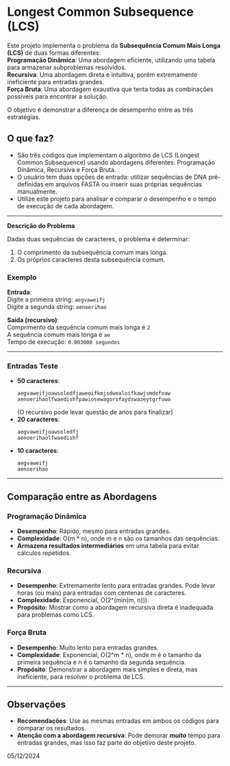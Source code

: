 # Longest Common Subsequence (LCS)  

Este projeto implementa o problema da **Subsequência Comum Mais Longa (LCS)** de duas formas diferentes:  
**Programação Dinâmica**: Uma abordagem eficiente, utilizando uma tabela para armazenar subproblemas resolvidos.  
**Recursiva**: Uma abordagem direta e intuitiva, porém extremamente ineficiente para entradas grandes.  
**Força Bruta**: Uma abordagem exaustiva que tenta todas as combinações possíveis para encontrar a solução.

O objetivo é demonstrar a diferença de desempenho entre as três estratégias.


## **O que faz?**

- São três códigos que implementam o algoritmo de LCS (Longest Common Subsequence) usando abordagens diferentes: Programação Dinâmica, Recursiva e Força Bruta.
- O usuário tem duas opções de entrada: utilizar sequências de DNA pré-definidas em arquivos FASTA ou inserir suas próprias sequências manualmente.
- Utilize este projeto para analisar e comparar o desempenho e o tempo de execução de cada abordagem.
---
**Descrição do Problema**  

Dadas duas sequências de caracteres, o problema é determinar:  
1. O comprimento da subsequência comum mais longa.  
2. Os próprios caracteres desta subsequência comum.  

### **Exemplo**  
**Entrada**:  
Digite a primeira string: `aegvaweifj`  
Digite a segunda string: `aenoerihao`  

**Saída (recursivo)**:  
Comprimento da sequência comum mais longa é  `2`  
A sequência comum mais longa é `ae`  
Tempo de execução: `0.003000 segundos`

---

### **Entradas Teste**  

- **50 caracteres**:  
  ```
  aegvaweifjoawsoledfjaweoifkmjsdwealoifkawjsmdefoaw  
  aenoerihaolfwaedishfpawiosewagorifaydswazeytgrfuwa  
  ```  
  (O recursivo pode levar questão de anos para finalizar)
- **20 caracteres**:  
  ```
  aegvaweifjoawsoledfj  
  aenoerihaolfwaedishf  
  ```  
- **10 caracteres**:  
  ```
  aegvaweifj  
  aenoerihao  
  ```  

---

## **Comparação entre as Abordagens**  

### **Programação Dinâmica**  
- **Desempenho**: Rápido, mesmo para entradas grandes.  
- **Complexidade**: O(m * n), onde m e n são os tamanhos das sequências.  
- **Armazena resultados intermediários** em uma tabela para evitar cálculos repetidos.  

### **Recursiva**  
- **Desempenho**: Extremamente lento para entradas grandes. Pode levar horas (ou mais) para entradas com centenas de caracteres.  
- **Complexidade**: Exponencial, O(2^(min(m, n))).  
- **Propósito**: Mostrar como a abordagem recursiva direta é inadequada para problemas como LCS.  

### **Força Bruta**  
- **Desempenho**: Muito lento para entradas grandes.  
- **Complexidade**: Exponencial, O(2^m * n), onde m é o tamanho da primeira sequência e n é o tamanho da segunda sequência.  
- **Propósito**: Demonstrar a abordagem mais simples e direta, mas ineficiente, para resolver o problema de LCS.
---

## **Observações**  

- **Recomendações**: Use as mesmas entradas em ambos os códigos para comparar os resultados.  
- **Atenção com a abordagem recursiva**: Pode demorar ***muito*** tempo para entradas grandes, mas isso faz parte do objetivo deste projeto.  

05/12/2024
